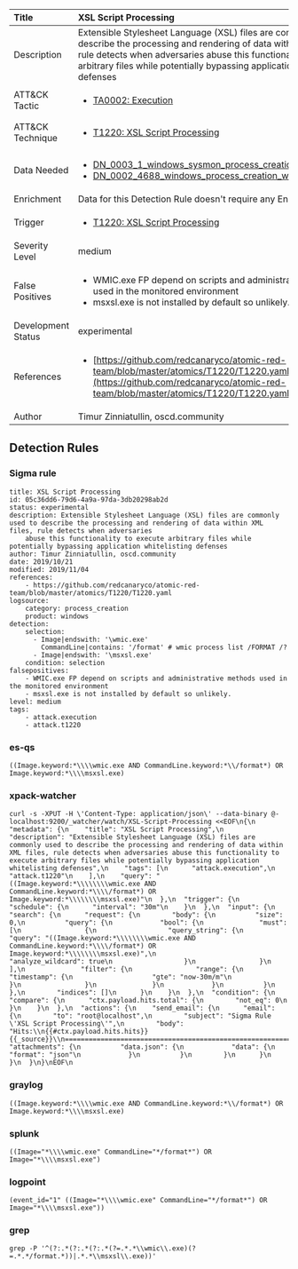 | Title                | XSL Script Processing                                                                                                                                                 |
|:---------------------|:------------------------------------------------------------------------------------------------------------------------------------------------------------|
| Description          | Extensible Stylesheet Language (XSL) files are commonly used to describe the processing and rendering of data within XML files, rule detects when adversaries abuse this functionality to execute arbitrary files while potentially bypassing application whitelisting defenses                                                                                                                                           |
| ATT&amp;CK Tactic    |  <ul><li>[TA0002: Execution](https://attack.mitre.org/tactics/TA0002)</li></ul>  |
| ATT&amp;CK Technique | <ul><li>[T1220: XSL Script Processing](https://attack.mitre.org/techniques/T1220)</li></ul>  |
| Data Needed          | <ul><li>[DN_0003_1_windows_sysmon_process_creation](../Data_Needed/DN_0003_1_windows_sysmon_process_creation.md)</li><li>[DN_0002_4688_windows_process_creation_with_commandline](../Data_Needed/DN_0002_4688_windows_process_creation_with_commandline.md)</li></ul>  |
| Enrichment           |  Data for this Detection Rule doesn't require any Enrichments.  |
| Trigger              | <ul><li>[T1220: XSL Script Processing](../Triggers/T1220.md)</li></ul>  |
| Severity Level       | medium |
| False Positives      | <ul><li>WMIC.exe FP depend on scripts and administrative methods used in the monitored environment</li><li>msxsl.exe is not installed by default so unlikely.</li></ul>  |
| Development Status   | experimental |
| References           | <ul><li>[https://github.com/redcanaryco/atomic-red-team/blob/master/atomics/T1220/T1220.yaml](https://github.com/redcanaryco/atomic-red-team/blob/master/atomics/T1220/T1220.yaml)</li></ul>  |
| Author               | Timur Zinniatullin, oscd.community |


## Detection Rules

### Sigma rule

```
title: XSL Script Processing
id: 05c36dd6-79d6-4a9a-97da-3db20298ab2d
status: experimental
description: Extensible Stylesheet Language (XSL) files are commonly used to describe the processing and rendering of data within XML files, rule detects when adversaries
    abuse this functionality to execute arbitrary files while potentially bypassing application whitelisting defenses
author: Timur Zinniatullin, oscd.community
date: 2019/10/21
modified: 2019/11/04
references:
    - https://github.com/redcanaryco/atomic-red-team/blob/master/atomics/T1220/T1220.yaml
logsource:
    category: process_creation
    product: windows
detection:
    selection:
      - Image|endswith: '\wmic.exe'
        CommandLine|contains: '/format' # wmic process list /FORMAT /?
      - Image|endswith: '\msxsl.exe'
    condition: selection
falsepositives:
    - WMIC.exe FP depend on scripts and administrative methods used in the monitored environment
    - msxsl.exe is not installed by default so unlikely.
level: medium
tags:
    - attack.execution
    - attack.t1220

```





### es-qs
    
```
((Image.keyword:*\\\\wmic.exe AND CommandLine.keyword:*\\/format*) OR Image.keyword:*\\\\msxsl.exe)
```


### xpack-watcher
    
```
curl -s -XPUT -H \'Content-Type: application/json\' --data-binary @- localhost:9200/_watcher/watch/XSL-Script-Processing <<EOF\n{\n  "metadata": {\n    "title": "XSL Script Processing",\n    "description": "Extensible Stylesheet Language (XSL) files are commonly used to describe the processing and rendering of data within XML files, rule detects when adversaries abuse this functionality to execute arbitrary files while potentially bypassing application whitelisting defenses",\n    "tags": [\n      "attack.execution",\n      "attack.t1220"\n    ],\n    "query": "((Image.keyword:*\\\\\\\\wmic.exe AND CommandLine.keyword:*\\\\/format*) OR Image.keyword:*\\\\\\\\msxsl.exe)"\n  },\n  "trigger": {\n    "schedule": {\n      "interval": "30m"\n    }\n  },\n  "input": {\n    "search": {\n      "request": {\n        "body": {\n          "size": 0,\n          "query": {\n            "bool": {\n              "must": [\n                {\n                  "query_string": {\n                    "query": "((Image.keyword:*\\\\\\\\wmic.exe AND CommandLine.keyword:*\\\\/format*) OR Image.keyword:*\\\\\\\\msxsl.exe)",\n                    "analyze_wildcard": true\n                  }\n                }\n              ],\n              "filter": {\n                "range": {\n                  "timestamp": {\n                    "gte": "now-30m/m"\n                  }\n                }\n              }\n            }\n          }\n        },\n        "indices": []\n      }\n    }\n  },\n  "condition": {\n    "compare": {\n      "ctx.payload.hits.total": {\n        "not_eq": 0\n      }\n    }\n  },\n  "actions": {\n    "send_email": {\n      "email": {\n        "to": "root@localhost",\n        "subject": "Sigma Rule \'XSL Script Processing\'",\n        "body": "Hits:\\n{{#ctx.payload.hits.hits}}{{_source}}\\n================================================================================\\n{{/ctx.payload.hits.hits}}",\n        "attachments": {\n          "data.json": {\n            "data": {\n              "format": "json"\n            }\n          }\n        }\n      }\n    }\n  }\n}\nEOF\n
```


### graylog
    
```
((Image.keyword:*\\\\wmic.exe AND CommandLine.keyword:*\\/format*) OR Image.keyword:*\\\\msxsl.exe)
```


### splunk
    
```
((Image="*\\\\wmic.exe" CommandLine="*/format*") OR Image="*\\\\msxsl.exe")
```


### logpoint
    
```
(event_id="1" ((Image="*\\\\wmic.exe" CommandLine="*/format*") OR Image="*\\\\msxsl.exe"))
```


### grep
    
```
grep -P '^(?:.*(?:.*(?:.*(?=.*.*\\wmic\\.exe)(?=.*.*/format.*))|.*.*\\msxsl\\.exe))'
```



